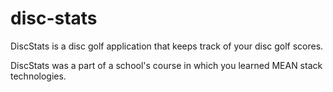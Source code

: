 # disc-stats

DiscStats is a disc golf application that keeps track of your disc golf scores.

DiscStats was a part of a school's course in which you learned MEAN stack technologies.
